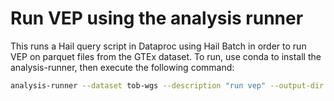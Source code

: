# Run VEP using the analysis runner

This runs a Hail query script in Dataproc using Hail Batch in order to run VEP on parquet files from the GTEx dataset. To run, use conda to install the analysis-runner, then execute the following command:

```sh
analysis-runner --dataset tob-wgs --description "run vep" --output-dir "vep/v1" --access-level main main.py --script run_vep.py --vep-version '88.10'
```
